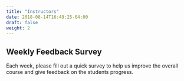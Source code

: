 ```yaml
---
title: "Instructors"
date: 2018-08-14T16:49:25-04:00
draft: false
weight: 2
---
```


## Weekly Feedback Survey

Each week, please fill out a quick survey to help us improve the overall course and give feedback on the students progress.
